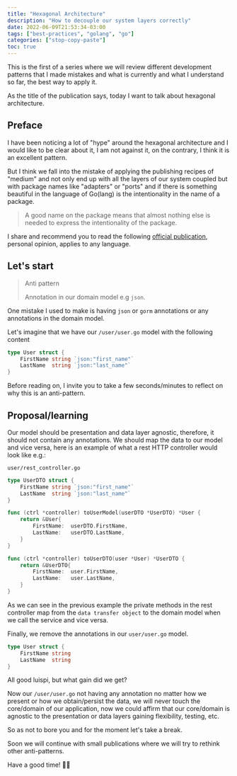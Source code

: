 ```yaml
---
title: "Hexagonal Architecture"
description: "How to decouple our system layers correctly"
date: 2022-06-09T21:53:34-03:00
tags: ["best-practices", "golang", "go"]
categories: ["stop-copy-paste"]
toc: true
---
```

This is the first of a series where we will review different development patterns that I made 
mistakes and what is currently and what I understand so far, the best way to apply it.

As the title of the publication says, today I want to talk about hexagonal architecture.

## Preface
I have been noticing a lot of "hype" around the hexagonal architecture and I would like to be clear about it, 
I am not against it, on the contrary, I think it is an excellent pattern.

But I think we fall into the mistake of applying the publishing recipes of "medium" and not only end up 
with all the layers of our system coupled but with package names like "adapters" or "ports" and if there is 
something beautiful in the language of Go(lang) is the intentionality in the name of a package.

>A good name on the package means that almost nothing else is needed to express the intentionality of the package.

I share and recommend you to read the following [official publication](https://go.dev/blog/package-names), 
personal opinion, applies to any language.

## Let's start

>Anti pattern
> 
>Annotation in our domain model e.g `json`.

One mistake I used to make is having `json` or `gorm` annotations or any annotations in the domain model.

Let's imagine that we have our `/user/user.go` model with the following content

```go
type User struct {
	FirstName string `json:"first_name"`
	LastName  string `json:"last_name"`
}
```

Before reading on, I invite you to take a few seconds/minutes to reflect on why this is an anti-pattern.

## Proposal/learning

Our model should be presentation and data layer agnostic, therefore, it should not contain any annotations. 
We should map the data to our model and vice versa, here is an example of what a rest HTTP controller 
would look like e.g.:

`user/rest_controller.go`
```go
type UserDTO struct {
	FirstName string `json:"first_name"`
	LastName  string `json:"last_name"`
}

func (ctrl *controller) toUserModel(userDTO *UserDTO) *User {
	return &User{
		FirstName:	userDTO.FirstName,
		LastName:	userDTO.LastName,
	}
}

func (ctrl *controller) toUserDTO(user *User) *UserDTO {
	return &UserDTO{
		FirstName:	user.FirstName,
		LastName:	user.LastName,
	}
}
```

As we can see in the previous example the private methods in the rest controller map from the `data transfer object` 
to the domain model when we call the service and vice versa.

Finally, we remove the annotations in our `user/user.go` model.

```go
type User struct {
	FirstName string
	LastName  string
}
```

All good luispi, but what gain did we get?

Now our `/user/user.go` not having any annotation no matter how we present or how we obtain/persist the data, 
we will never touch the core/domain of our application, now we could affirm that our core/domain is agnostic 
to the presentation or data layers gaining flexibility, testing, etc.

So as not to bore you and for the moment let's take a break.

Soon we will continue with small publications where we will try to rethink other anti-patterns.

Have a good time! 👋🏽
